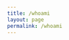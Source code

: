 ```yaml
---
title: /whoami
layout: page
permalink: /whoami
---
```

<style>
.center {
  display: block;
  margin-left: auto;
  margin-right: auto;
  width: 100%;
}
  
# <span style="color:red;font-size:17px;"><ins><b>Whoami & Contacts</b></ins></span>

I'm 0x5c4r3 (scarecrow), an OSCP and Security researcher with an academic and working background in Information Technology and Cyber Security, smashing my head on the desk every day to learn new stuff and talk about it here.

<br/>
<center>
<script>
  
if(/Android|webOS|iPhone|iPad|iPod|BlackBerry|IEMobile|Opera Mini/i.test(navigator.userAgent)){
// MOBILE
  document.write('<div>MOBILE</div>');
}else{
// DESKTOP
  document.write('<div>DESKTOP</div>');
#document.write('<div class="center" style="color:white;display:inline;">aaaaaaaaaaaaaaaaaaaaaaaaaaaaaaaaaaaaaaaaaaaaaaaaaaaaa\n');
#document.write('88888888888888888888888888888888888888888888888888888\n');
#document.write('8888""""""""""""""88888888888888888888888888888888888\n');
#document.write('8888              88888888888888888888888888888888888\n');
#document.write('8888              88888888888888888888888888888888888\n');
#document.write('8888..............88888888888888888888888888888888888\n');
#document.write('88888888888888888888888888888888888888888888888888888\n');
#document.write('88888888888888888888888":::::"88888888888888888888888\n');
#document.write('888888888888888888888::;gPPRg;::888888888888888888888\n');
#document.write('88888888888888888888::dP'   `Yb::88888888888888888888\n');
#document.write('88888888888888888888::8)     (8::88888888888888888888\n');
#document.write('88888888888888888888;:Yb     dP:;88( )888888888888888\n');
#document.write('888888888888888888888;:"8ggg8":;888888888888888888888\n');
#document.write('88888888888888888888888aa:::aa88888888888888888888888\n');
#document.write('88888888888888888888888888888888888888888888888888888\n');
#document.write('88888888888888888888888888888888888888888888888888888\n');
#document.write('88888888888888<script style="display:inline;" src="https://www.hackthebox.eu/badge/144238">8888888888888\n');
#document.write('8888888888888888888888888:::8888888888888888888888888\n');
#document.write('8888888888888888888888888:::8888888888888888888888888\n');
#document.write('8888888888888888888888888:::8888888888888888888888888\n');
#document.write('8888888888888888888888888:::8888888888888888888888888\n');
#document.write('88888888888888888888888888a88888888888888888888888888\n');
#document.write('"""""""""""""""""""' `"""""""""' `"""""""""""""""""""\n</div>');
}
</script>
</center>

